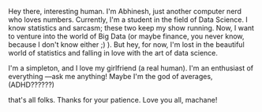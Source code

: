 Hey there, interesting human. I'm Abhinesh, just another computer nerd who loves numbers. Currently, I'm a student in the field of Data Science. I know statistics and sarcasm; these two keep my show running. Now, I want to venture into the world of Big Data (or maybe finance, you never know, because I don't know either ;) ). But hey, for now, I'm lost in the beautiful world of statistics and falling in love with the art of data science. 

I'm a simpleton, and I love my girlfriend (a real human). I'm an enthusiast of everything —ask me anything! Maybe I'm the god of averages, (ADHD??????)

that's all folks. Thanks for your patience.
Love you all, machane!
